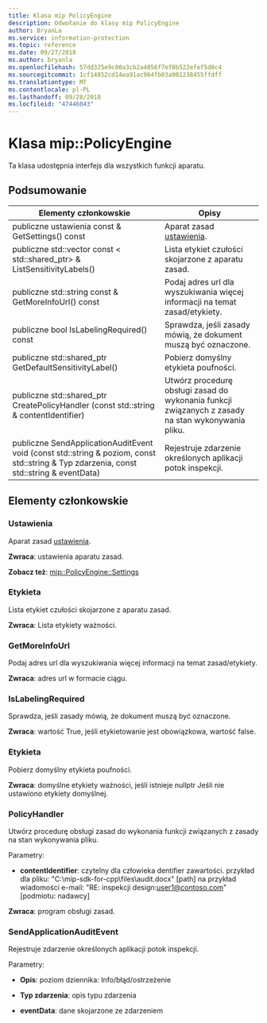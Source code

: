 ```yaml
---
title: Klasa mip PolicyEngine
description: Odwołanie do klasy mip PolicyEngine
author: BryanLa
ms.service: information-protection
ms.topic: reference
ms.date: 09/27/2018
ms.author: bryanla
ms.openlocfilehash: 57dd325e9c00a3cb2a4056f7ef0b522efef5d0c4
ms.sourcegitcommit: 1cf14852cd14ea91ac964fb03a901238455ffdff
ms.translationtype: MT
ms.contentlocale: pl-PL
ms.lasthandoff: 09/28/2018
ms.locfileid: "47446043"
---
```

# <a name="class-mippolicyengine"></a>Klasa mip::PolicyEngine 
Ta klasa udostępnia interfejs dla wszystkich funkcji aparatu.
  
## <a name="summary"></a>Podsumowanie
 Elementy członkowskie                        | Opisy                                
--------------------------------|---------------------------------------------
 publiczne ustawienia const & GetSettings() const  |  Aparat zasad [ustawienia](class_mip_policyengine_settings.md).
publiczne std::vector const < std::shared_ptr<Label>> & ListSensitivityLabels()  |  Lista etykiet czułości skojarzone z aparatu zasad.
 publiczne std::string const & GetMoreInfoUrl() const  |  Podaj adres url dla wyszukiwania więcej informacji na temat zasad/etykiety.
 publiczne bool IsLabelingRequired() const  |  Sprawdza, jeśli zasady mówią, że dokument muszą być oznaczone.
publiczne std::shared_ptr<Label> GetDefaultSensitivityLabel()  |  Pobierz domyślny etykieta poufności.
publiczne std::shared_ptr<PolicyHandler> CreatePolicyHandler (const std::string & contentIdentifier)  |  Utwórz procedurę obsługi zasad do wykonania funkcji związanych z zasady na stan wykonywania pliku.
 publiczne SendApplicationAuditEvent void (const std::string & poziom, const std::string & Typ zdarzenia, const std::string & eventData)  |  Rejestruje zdarzenie określonych aplikacji potok inspekcji.
  
## <a name="members"></a>Elementy członkowskie
  
### <a name="settings"></a>Ustawienia
Aparat zasad [ustawienia](class_mip_policyengine_settings.md).

  
**Zwraca**: ustawienia aparatu zasad. 
  
**Zobacz też**: [mip::PolicyEngine::Settings](class_mip_policyengine_settings.md)
  
### <a name="label"></a>Etykieta
Lista etykiet czułości skojarzone z aparatu zasad.

  
**Zwraca**: Lista etykiety ważności.
  
### <a name="getmoreinfourl"></a>GetMoreInfoUrl
Podaj adres url dla wyszukiwania więcej informacji na temat zasad/etykiety.

  
**Zwraca**: adres url w formacie ciągu.
  
### <a name="islabelingrequired"></a>IsLabelingRequired
Sprawdza, jeśli zasady mówią, że dokument muszą być oznaczone.

  
**Zwraca**: wartość True, jeśli etykietowanie jest obowiązkowa, wartość false.
  
### <a name="label"></a>Etykieta
Pobierz domyślny etykieta poufności.

  
**Zwraca**: domyślne etykiety ważności, jeśli istnieje nullptr Jeśli nie ustawiono etykiety domyślnej.
  
### <a name="policyhandler"></a>PolicyHandler
Utwórz procedurę obsługi zasad do wykonania funkcji związanych z zasady na stan wykonywania pliku.

Parametry:  
* **contentIdentifier**: czytelny dla człowieka dentifier zawartości. przykład dla pliku: "C:\mip-sdk-for-cpp\files\audit.docx" [path] na przykład wiadomości e-mail: "RE: inspekcji design:user1@contoso.com" [podmiotu: nadawcy]



  
**Zwraca**: program obsługi zasad.
  
### <a name="sendapplicationauditevent"></a>SendApplicationAuditEvent
Rejestruje zdarzenie określonych aplikacji potok inspekcji.

Parametry:  
* **Opis**: poziom dziennika: Info/błąd/ostrzeżenie 


* **Typ zdarzenia**: opis typu zdarzenia 


* **eventData**: dane skojarzone ze zdarzeniem

